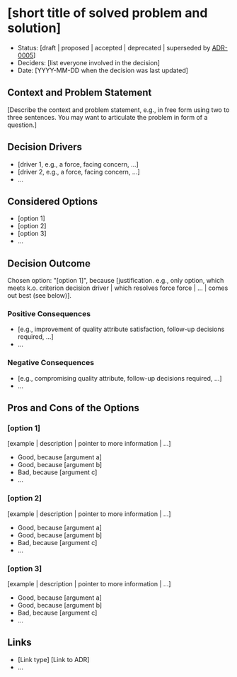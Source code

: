 # [short title of solved problem and solution]

* Status: [draft | proposed | accepted | deprecated | superseded by [ADR-0005](0005-example.md)]
* Deciders: [list everyone involved in the decision]
* Date: [YYYY-MM-DD when the decision was last updated]

## Context and Problem Statement

[Describe the context and problem statement, e.g., in free form using two to three sentences. You may want to articulate the problem in form of a question.]

## Decision Drivers

* [driver 1, e.g., a force, facing concern, ...]
* [driver 2, e.g., a force, facing concern, ...]
* ... <!-- numbers of drivers can vary -->

## Considered Options

* [option 1]
* [option 2]
* [option 3]
* ... <!-- numbers of options can vary -->

## Decision Outcome

Chosen option: "[option 1]", because [justification. e.g., only option, which meets k.o. criterion decision driver | which resolves force force | ... | comes out best (see below)].

### Positive Consequences

* [e.g., improvement of quality attribute satisfaction, follow-up decisions required, ...]
* ...

### Negative Consequences

* [e.g., compromising quality attribute, follow-up decisions required, ...]
* ...

## Pros and Cons of the Options

### [option 1]

[example | description | pointer to more information | ...]

* Good, because [argument a]
* Good, because [argument b]
* Bad, because [argument c]
* ... <!-- numbers of pros and cons can vary -->

### [option 2]

[example | description | pointer to more information | ...]

* Good, because [argument a]
* Good, because [argument b]
* Bad, because [argument c]
* ... <!-- numbers of pros and cons can vary -->

### [option 3]

[example | description | pointer to more information | ...]

* Good, because [argument a]
* Good, because [argument b]
* Bad, because [argument c]
* ... <!-- numbers of pros and cons can vary -->

## Links

* [Link type] [Link to ADR] <!-- example: Refined by [ADR-0005](0005-example.md) -->
* ... <!-- numbers of links can vary -->